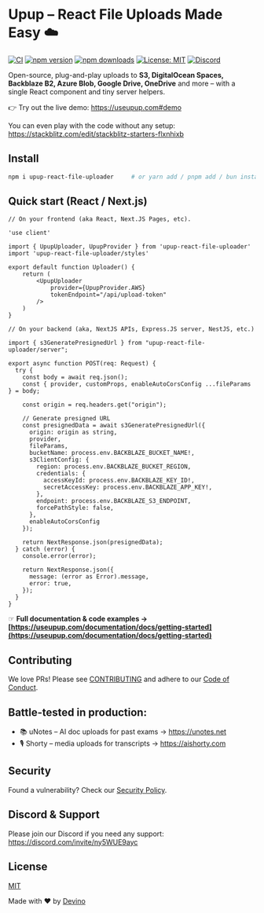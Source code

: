 # Upup – React File Uploads Made Easy ☁️

[![CI](https://github.com/DevinoSolutions/upup/actions/workflows/publish.yml/badge.svg?branch=master)](https://github.com/DevinoSolutions/upup/actions/workflows/publish.yml)
[![npm version](https://img.shields.io/npm/v/upup-react-file-uploader)](https://www.npmjs.com/package/upup-react-file-uploader)
[![npm downloads](https://img.shields.io/npm/dw/upup-react-file-uploader)](https://www.npmjs.com/package/upup-react-file-uploader)
[![License: MIT](https://img.shields.io/badge/License-MIT-yellow.svg)](LICENSE)
[![Discord](https://img.shields.io/discord/1299099371647930502?label=discord&logo=discord&logoColor=white&color=5865F2)](https://discord.gg/ny5WUE9ayc)

Open-source, plug-and-play uploads to **S3, DigitalOcean Spaces, Backblaze B2, Azure Blob, Google Drive, OneDrive** and more – with a single React component and tiny server helpers.

👉 Try out the live demo: https://useupup.com#demo

You can even play with the code without any setup: https://stackblitz.com/edit/stackblitz-starters-flxnhixb

## Install

```bash
npm i upup-react-file-uploader     # or yarn add / pnpm add / bun install
```

## Quick start (React / Next.js)

```tsx
// On your frontend (aka React, Next.JS Pages, etc).

'use client'

import { UpupUploader, UpupProvider } from 'upup-react-file-uploader'
import 'upup-react-file-uploader/styles'

export default function Uploader() {
    return (
        <UpupUploader
            provider={UpupProvider.AWS}
            tokenEndpoint="/api/upload-token"
        />
    )
}
```

```tsx
// On your backend (aka, NextJS APIs, Express.JS server, NestJS, etc.)

import { s3GeneratePresignedUrl } from "upup-react-file-uploader/server";

export async function POST(req: Request) {
  try {
    const body = await req.json();
    const { provider, customProps, enableAutoCorsConfig ...fileParams } = body;

    const origin = req.headers.get("origin");

    // Generate presigned URL
    const presignedData = await s3GeneratePresignedUrl({
      origin: origin as string,
      provider,
      fileParams,
      bucketName: process.env.BACKBLAZE_BUCKET_NAME!,
      s3ClientConfig: {
        region: process.env.BACKBLAZE_BUCKET_REGION,
        credentials: {
          accessKeyId: process.env.BACKBLAZE_KEY_ID!,
          secretAccessKey: process.env.BACKBLAZE_APP_KEY!,
        },
        endpoint: process.env.BACKBLAZE_S3_ENDPOINT,
        forcePathStyle: false,
      },
      enableAutoCorsConfig
    });

    return NextResponse.json(presignedData);
  } catch (error) {
    console.error(error);

    return NextResponse.json({
      message: (error as Error).message,
      error: true,
    });
  }
}
```

☞ **Full documentation & code examples → [https://useupup.com/documentation/docs/getting-started](https://useupup.com/documentation/docs/getting-started)**

## Contributing

We love PRs! Please see [CONTRIBUTING](CONTRIBUTING.md) and adhere to our [Code of Conduct](CODE_OF_CONDUCT.md).

## Battle-tested in production:

-   📚 uNotes – AI doc uploads for past exams → https://unotes.net
-   🎙 Shorty – media uploads for transcripts → https://aishorty.com

## Security

Found a vulnerability? Check our [Security Policy](SECURITY.md).

## Discord & Support

Please join our Discord if you need any support: https://discord.com/invite/ny5WUE9ayc

## License

[MIT](LICENSE)

Made with ❤️ by [Devino](https://devino.ca/)
